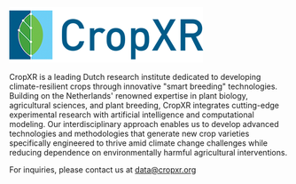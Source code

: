 ![CropXR Logo](img/logo.png)

CropXR is a leading Dutch research institute dedicated to developing climate-resilient crops through innovative "smart breeding" technologies.
Building on the Netherlands' renowned expertise in plant biology, agricultural sciences, and plant breeding, CropXR integrates cutting-edge 
experimental research with artificial intelligence and computational modeling. Our interdisciplinary approach enables us to develop advanced 
technologies and methodologies that generate new crop varieties specifically engineered to thrive amid climate change challenges while 
reducing dependence on environmentally harmful agricultural interventions.

For inquiries, please contact us at [data@cropxr.org](mailto:data@cropxr.org)
